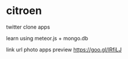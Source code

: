 # citroen
twitter clone apps 

learn using meteor.js + mongo.db

link url photo apps preview https://goo.gl/lRfiLJ
